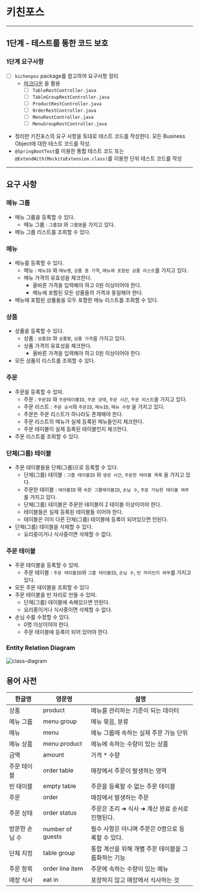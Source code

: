 # 키친포스

---
## 1단계 - 테스트를 통한 코드 보호
### 1단계 요구사항

-[ ] ```kichenpos``` package를 참고하여 요구사항 정리  
    * [마크다운](https://dooray.com/htmls/guides/markdown_ko_KR.html) 을 활용  
        -[ ] ```TableRestController.java```  
        -[ ] ```TableGroupRestController.java```  
        -[ ] ```ProductRestController.java```  
        -[ ] ```OrderRestController.java```  
        -[ ] ```MenuRestController.java```  
        -[ ] ```MenuGroupRestController.java```  
* 정리한 키친포스의 요구 사항을 토대로 테스트 코드를 작성한다. 모든 Business Object에 대한 테스트 코드를 작성.  
* ```@SpringBootTest```를 이용한 통합 테스트 코드 또는 ```@ExtendWith(MockitoExtension.class)```를 이용한 단위 테스트 코드를 작성
---
## 요구 사항

### 메뉴 그룹 
  * 메뉴 그룹을 등록할 수 있다.
    * 메뉴 그룹 : ```그룹ID``` 와 ```그룹명```을 가지고 있다.
  * 메뉴 그룹 리스트를 조회할 수 있다.

### 메뉴
  * 메뉴를 등록할 수 있다.
    * 메뉴 : ```메뉴ID``` 와 ```메뉴명```, ```상품 총 가격```, ```메뉴에 포함된 상품 리스트```를 가지고 있다.
    * 메뉴 가격의 유효성을 체크한다.
      * 올바른 가격을 입력해야 하고 0원 이상이어야 한다.
      * 메뉴에 포함된 모든 상품들의 가격과 동일해야 한다.
  * 메뉴에 포함된 상품들을 모두 포함한 메뉴 리스트를 조회할 수 있다.
### 상품
  * 상품을 등록할 수 있다.
    * 상품 : ```상품ID``` 와 ```상품명```, ```상품 가격```을 가지고 있다.
    * 상품 가격의 유효성을 체크한다.
      * 올바른 가격을 입력해야 하고 0원 이상이어야 한다.
  * 모든 상품의 리스트를 조회할 수 있다.

### 주문
  * 주문을 등록할 수 있따.
    * 주문 : ```주문ID``` 와 ```주문테이블ID```, ```주문 상태```, ```주문 시간```, ```주문 리스트```을 가지고 있다.
    * 주문 리스트 : ```주문 순서```와 ```주문ID```, ```메뉴ID```, ```메뉴 수량``` 을 가지고 있다.
    * 주문은 주문 리스트가 하나라도 존재해야 한다.
    * 주문 리스트의 메뉴가 실제 등록된 메뉴들인지 체크한다.
    * 주문 테이블이 실제 등록된 테이블인지 체크한다.
  * 주문 리스트를 조회할 수 있다.

### 단체(그룹) 테이블
  * 주문 테이블들을 단체(그룹)으로 등록할 수 있다.
    * 단체(그룹) 테이블 : ```그룹 테이블ID``` 와 ```생성 시간```, ```주문한 테이블 목록``` 을 가지고 있다.
    * 주문한 테이블 : ```테이블ID``` 와 ```속한 그룹테이블ID```, ```손님 수```, ```주문 가능한 테이블 여부``` 를 가지고 있다.
    * 단체(그룹) 테이블은 주문한 테이블이 2 테이블 이상이어야 한다.
    * 테이블들은 실제 등록된 테이블들 이어야 한다.
    * 테이블은 이미 다른 단체(그룹) 테이블에 등록이 되어있으면 안된다.
  * 단체(그룹) 테이블을 삭제할 수 있다.
    * 요리중이거나 식사중이면 삭제할 수 없다.

### 주문 테이블
  * 주문 테이블을 등록할 수 있따.
    * 주문 테이블 : ```주문 테이블ID```와 ```그룹 테이블ID```, ```손님 수```, ```빈 자리인지 여부```를 가지고 있다.
  * 모든 주문 테이블을 조회할 수 있다
  * 주문 테이블을 빈 자리로 만들 수 있따.
    * 단체(그룹) 테이블에 속해있으면 안된다.
    * 요리중이거나 식사중이면 삭제할 수 없다.
  * 손님 수를 수정할 수 있다.
    * 0명 이상이어야 한다.
    * 주문 테이블에 등록이 되어 있어야 한다.



### Entity Relation Diagram

![class-diagram](http://www.plantuml.com/plantuml/proxy?src=https://github.com/Lee-Chungsun/jwp-refactoring/blob/step1/class-diagram.puml)


## 용어 사전

| 한글명 | 영문명 | 설명 |
| --- | --- | --- |
| 상품 | product | 메뉴를 관리하는 기준이 되는 데이터 |
| 메뉴 그룹 | menu group | 메뉴 묶음, 분류 |
| 메뉴 | menu | 메뉴 그룹에 속하는 실제 주문 가능 단위 |
| 메뉴 상품 | menu product | 메뉴에 속하는 수량이 있는 상품 |
| 금액 | amount | 가격 * 수량 |
| 주문 테이블 | order table | 매장에서 주문이 발생하는 영역 |
| 빈 테이블 | empty table | 주문을 등록할 수 없는 주문 테이블 |
| 주문 | order | 매장에서 발생하는 주문 |
| 주문 상태 | order status | 주문은 조리 ➜ 식사 ➜ 계산 완료 순서로 진행된다. |
| 방문한 손님 수 | number of guests | 필수 사항은 아니며 주문은 0명으로 등록할 수 있다. |
| 단체 지정 | table group | 통합 계산을 위해 개별 주문 테이블을 그룹화하는 기능 |
| 주문 항목 | order line item | 주문에 속하는 수량이 있는 메뉴 |
| 매장 식사 | eat in | 포장하지 않고 매장에서 식사하는 것 |
